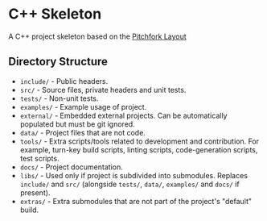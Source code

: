 # C++ Skeleton

A C++ project skeleton based on the [Pitchfork Layout](https://api.csswg.org/bikeshed/?force=1&url=https://raw.githubusercontent.com/vector-of-bool/pitchfork/develop/data/spec.bs)

## Directory Structure
* `include/` - Public headers.
* `src/` - Source files, private headers and unit tests.
* `tests/` - Non-unit tests.
* `examples/` - Example usage of project.
* `external/` - Embedded external projects. Can be automatically populated but must be git ignored.
* `data/` - Project files that are not code.
* `tools/` - Extra scripts/tools related to development and contribution. For example, turn-key build scripts, linting scripts, code-generation scripts, test scripts.
* `docs/` - Project documentation.
* `libs/` - Used only if project is subdivided into submodules. Replaces `include/` and `src/` (alongside `tests/`, `data/`, `examples/` and `docs/` if present).
* `extras/` - Extra submodules that are not part of the project's "default" build.
